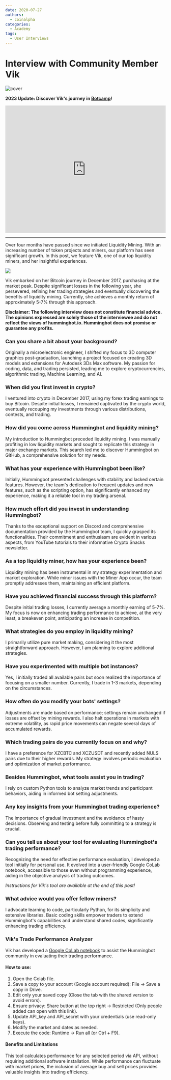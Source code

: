 ```yaml
---
date: 2020-07-27
authors:
  - coinalpha
categories:
  - Academy
tags:
  - User Interviews
---
```


# Interview with Community Member Vik

![cover](cover.webp)

**2023 Update: Discover Vik's journey in [Botcamp](/botcamp)!**

<iframe style="width:100%; min-height:400px;" src="https://www.youtube.com/embed/rFq0Add0qJ0" frameborder="0" allow="accelerometer; autoplay; encrypted-media; gyroscope; picture-in-picture" allowfullscreen></iframe>

---

Over four months have passed since we initiated Liquidity Mining. With an increasing number of token projects and miners, our platform has seen significant growth. In this post, we feature Vik, one of our top liquidity miners, and her insightful experiences.

![](User_profile.png)

Vik embarked on her Bitcoin journey in December 2017, purchasing at the market peak. Despite significant losses in the following year, she persevered, refining her trading strategies and eventually discovering the benefits of liquidity mining. Currently, she achieves a monthly return of approximately 5-7% through this approach.

<!-- more -->

**Disclaimer: The following interview does not constitute financial advice. The opinions expressed are solely those of the interviewee and do not reflect the views of hummingbot.io. Hummingbot does not promise or guarantee any profits.**

### Can you share a bit about your background?

Originally a microelectronic engineer, I shifted my focus to 3D computer graphics post-graduation, launching a project focused on creating 3D models and extensions for Autodesk 3Ds Max software. My passion for coding, data, and trading persisted, leading me to explore cryptocurrencies, algorithmic trading, Machine Learning, and AI.

### When did you first invest in crypto?

I ventured into crypto in December 2017, using my forex trading earnings to buy Bitcoin. Despite initial losses, I remained captivated by the crypto world, eventually recouping my investments through various distributions, contests, and trading.

### How did you come across Hummingbot and liquidity mining?

My introduction to Hummingbot preceded liquidity mining. I was manually profiting in low liquidity markets and sought to replicate this strategy in major exchange markets. This search led me to discover Hummingbot on GitHub, a comprehensive solution for my needs.

### What has your experience with Hummingbot been like?

Initially, Hummingbot presented challenges with stability and lacked certain features. However, the team's dedication to frequent updates and new features, such as the scripting option, has significantly enhanced my experience, making it a reliable tool in my trading arsenal.

### How much effort did you invest in understanding Hummingbot?

Thanks to the exceptional support on Discord and comprehensive documentation provided by the Hummingbot team, I quickly grasped its functionalities. Their commitment and enthusiasm are evident in various aspects, from YouTube tutorials to their informative Crypto Snacks newsletter.

### As a top liquidity miner, how has your experience been?

Liquidity mining has been instrumental in my strategy experimentation and market exploration. While minor issues with the Miner App occur, the team promptly addresses them, maintaining an efficient platform.

### Have you achieved financial success through this platform?

Despite initial trading losses, I currently average a monthly earning of 5-7%. My focus is now on enhancing trading performance to achieve, at the very least, a breakeven point, anticipating an increase in competition.

### What strategies do you employ in liquidity mining?

I primarily utilize pure market making, considering it the most straightforward approach. However, I am planning to explore additional strategies.

### Have you experimented with multiple bot instances?

Yes, I initially traded all available pairs but soon realized the importance of focusing on a smaller number. Currently, I trade in 1-3 markets, depending on the circumstances.

### How often do you modify your bots' settings?

Adjustments are made based on performance; settings remain unchanged if losses are offset by mining rewards. I also halt operations in markets with extreme volatility, as rapid price movements can negate several days of accumulated rewards.

### Which trading pairs do you currently focus on and why?

I have a preference for XZCBTC and XCZUSDT and recently added NULS pairs due to their higher rewards. My strategy involves periodic evaluation and optimization of market performance.

### Besides Hummingbot, what tools assist you in trading?

I rely on custom Python tools to analyze market trends and participant behaviors, aiding in informed bot setting adjustments.

### Any key insights from your Hummingbot trading experience?

The importance of gradual investment and the avoidance of hasty decisions. Observing and testing before fully committing to a strategy is crucial.

### Can you tell us about your tool for evaluating Hummingbot's trading performance?

Recognizing the need for effective performance evaluation, I developed a tool initially for personal use. It evolved into a user-friendly Google CoLab notebook, accessible to those even without programming experience, aiding in the objective analysis of trading outcomes.

*Instructions for Vik's tool are available at the end of this post!*

### What advice would you offer fellow miners?

I advocate learning to code, particularly Python, for its simplicity and extensive libraries. Basic coding skills empower traders to extend Hummingbot's capabilities and understand shared codes, significantly enhancing trading efficiency.

### Vik's Trade Performance Analyzer

Vik has developed a [Google CoLab notebook](https://colab.research.google.com/drive/1dwIXHirrgodGLoR5pcNJXvXxiyfKVu5W?usp=sharing) to assist the Hummingbot community in evaluating their trading performance.

#### How to use: 

1. Open the Colab file.
2. Save a copy to your account (Google account required): File -> Save a copy in Drive.
3. Edit only your saved copy (Close the tab with the shared version to avoid errors).
4. Ensure privacy: Share button at the top right -> Restricted (Only people added can open with this link).
5. Update API_key and API_secret with your credentials (use read-only keys).
6. Modify the market and dates as needed.
7. Execute the code: Runtime -> Run all (or Ctrl + F9).

#### Benefits and Limitations

This tool calculates performance for any selected period via API, without requiring additional software installation. While performance can fluctuate with market prices, the inclusion of average buy and sell prices provides valuable insights into trading efficiency.

